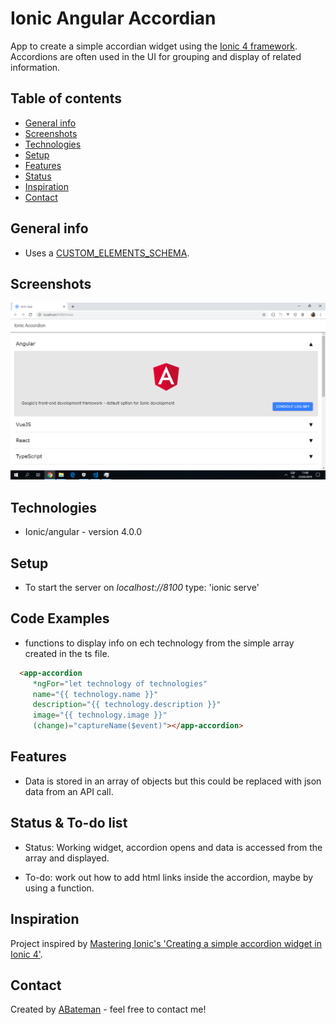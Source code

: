 # Ionic Angular Accordian

App to create a simple accordian widget using the [Ionic 4 framework](https://ionicframework.com/docs).
Accordions are often used in the UI for grouping and display of related information.

## Table of contents

* [General info](#general-info)
* [Screenshots](#screenshots)
* [Technologies](#technologies)
* [Setup](#setup)
* [Features](#features)
* [Status](#status)
* [Inspiration](#inspiration)
* [Contact](#contact)

## General info

* Uses a [CUSTOM_ELEMENTS_SCHEMA](https://angular.io/api/core/CUSTOM_ELEMENTS_SCHEMA).

## Screenshots

![Home Page](./img/accordion.png)

## Technologies

* Ionic/angular - version 4.0.0

## Setup

* To start the server on _localhost://8100_ type: 'ionic serve'

## Code Examples

* functions to display info on ech technology from the simple array created in the ts file.

```html
  <app-accordion
     *ngFor="let technology of technologies"
     name="{{ technology.name }}"
     description="{{ technology.description }}"
     image="{{ technology.image }}"
     (change)="captureName($event)"></app-accordion>
```

## Features

* Data is stored in an array of objects but this could be replaced with json data from an API call.

## Status & To-do list

* Status: Working widget, accordion opens and data is accessed from the array and displayed.

* To-do: work out how to add html links inside the accordion, maybe by using a function.

## Inspiration

Project inspired by [Mastering Ionic's 'Creating a simple accordion widget in Ionic 4'](http://masteringionic.com/blog/2019-01-27-creating-a-simple-accordion-widget-in-ionic-4/).

## Contact

Created by [ABateman](https://www.andrewbateman.org) - feel free to contact me!